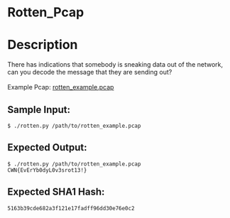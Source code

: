 # Rotten_Pcap

# Description

<p>There has indications that somebody is sneaking data out of the network, can you decode the message that they are sending out?
<br/><br/>
Example Pcap: <a href="rotten_example.pcap">rotten_example.pcap</a>
</p>

## Sample Input:

```
$ ./rotten.py /path/to/rotten_example.pcap
```
## Expected Output:

```
$ ./rotten.py /path/to/rotten_example.pcap
CWN{EvErYb0dyL0v3srot13!}
```
## Expected SHA1 Hash:

```
5163b39cde682a3f121e17fadff96dd30e76e0c2
```
